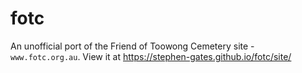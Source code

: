 # fotc

An unofficial port of the Friend of Toowong Cemetery site - `www.fotc.org.au`. View it at https://stephen-gates.github.io/fotc/site/
